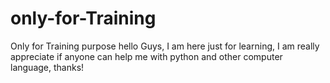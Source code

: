 # only-for-Training
Only for Training purpose
hello Guys, I am here just for learning, I am really appreciate if anyone can help me with python and other computer language, thanks!
